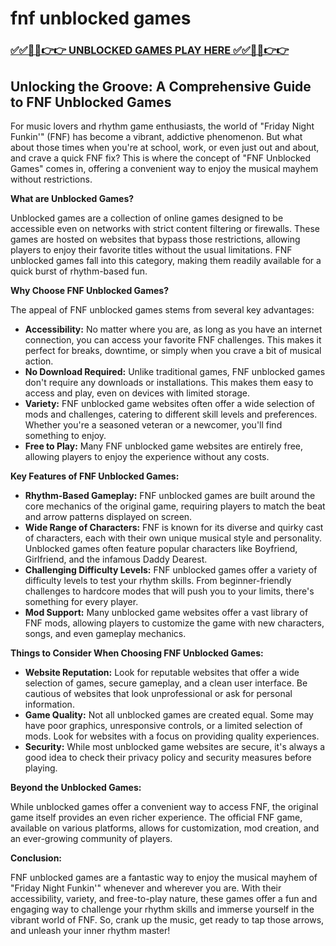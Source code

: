 # fnf unblocked games

### [✅✅🔴🔴👉👉 UNBLOCKED GAMES PLAY HERE ✅✅🔴🔴👉👉](https://topstoryindia.com)

## Unlocking the Groove: A Comprehensive Guide to FNF Unblocked Games

For music lovers and rhythm game enthusiasts, the world of "Friday Night Funkin'" (FNF) has become a vibrant, addictive phenomenon.  But what about those times when you're at school, work, or even just out and about, and crave a quick FNF fix? This is where the concept of "FNF Unblocked Games" comes in, offering a convenient way to enjoy the musical mayhem without restrictions. 

**What are Unblocked Games?**

Unblocked games are a collection of online games designed to be accessible even on networks with strict content filtering or firewalls. These games are hosted on websites that bypass those restrictions, allowing players to enjoy their favorite titles without the usual limitations. FNF unblocked games fall into this category, making them readily available for a quick burst of rhythm-based fun. 

**Why Choose FNF Unblocked Games?**

The appeal of FNF unblocked games stems from several key advantages:

* **Accessibility:**  No matter where you are, as long as you have an internet connection, you can access your favorite FNF challenges. This makes it perfect for breaks, downtime, or simply when you crave a bit of musical action.
* **No Download Required:** Unlike traditional games, FNF unblocked games don't require any downloads or installations. This makes them easy to access and play, even on devices with limited storage.
* **Variety:**  FNF unblocked game websites often offer a wide selection of mods and challenges, catering to different skill levels and preferences. Whether you're a seasoned veteran or a newcomer, you'll find something to enjoy.
* **Free to Play:**  Many FNF unblocked game websites are entirely free, allowing players to enjoy the experience without any costs. 

**Key Features of FNF Unblocked Games:**

* **Rhythm-Based Gameplay:**  FNF unblocked games are built around the core mechanics of the original game, requiring players to match the beat and arrow patterns displayed on screen.
* **Wide Range of Characters:**  FNF is known for its diverse and quirky cast of characters, each with their own unique musical style and personality. Unblocked games often feature popular characters like Boyfriend, Girlfriend, and the infamous Daddy Dearest.
* **Challenging Difficulty Levels:**  FNF unblocked games offer a variety of difficulty levels to test your rhythm skills. From beginner-friendly challenges to hardcore modes that will push you to your limits, there's something for every player.
* **Mod Support:**  Many unblocked game websites offer a vast library of FNF mods, allowing players to customize the game with new characters, songs, and even gameplay mechanics.

**Things to Consider When Choosing FNF Unblocked Games:**

* **Website Reputation:**  Look for reputable websites that offer a wide selection of games, secure gameplay, and a clean user interface. Be cautious of websites that look unprofessional or ask for personal information.
* **Game Quality:**  Not all unblocked games are created equal. Some may have poor graphics, unresponsive controls, or a limited selection of mods. Look for websites with a focus on providing quality experiences.
* **Security:**  While most unblocked game websites are secure, it's always a good idea to check their privacy policy and security measures before playing. 

**Beyond the Unblocked Games:**

While unblocked games offer a convenient way to access FNF, the original game itself provides an even richer experience. The official FNF game, available on various platforms, allows for customization, mod creation, and an ever-growing community of players. 

**Conclusion:**

FNF unblocked games are a fantastic way to enjoy the musical mayhem of "Friday Night Funkin'" whenever and wherever you are. With their accessibility, variety, and free-to-play nature, these games offer a fun and engaging way to challenge your rhythm skills and immerse yourself in the vibrant world of FNF.  So, crank up the music, get ready to tap those arrows, and unleash your inner rhythm master! 
